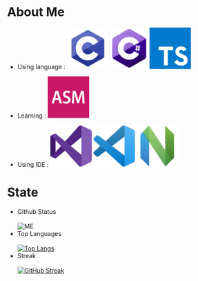 # About Me

- Using language :
![c](/lang/c.png)
![csharp](/lang/csharp.png)
![typescript](/lang/typescript.png)

- Learning :
![assembly](/lang/assembly.png)

- Using IDE :
![vs](/ide/vs.png)
![vsc](/ide/vsc.png)
![neovim](/ide/neovim.png)

# State

- Github Status<br>
<br>![ME](https://github-readme-stats.vercel.app/api?username=lukince&show_icons=true&theme=radical&count_private=true)<br>
- Top Languages<br>
<br>[![Top Langs](https://github-readme-stats.vercel.app/api/top-langs/?username=lukince&layout=compact)](https://github.com/anuraghazra/github-readme-stats)
- Streak<br>
<br>[![GitHub Streak](http://github-readme-streak-stats.herokuapp.com?user=Lukince&theme=dark)](https://git.io/streak-stats)